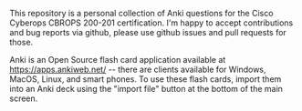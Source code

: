 This repository is a personal collection of Anki questions for the Cisco
Cyberops CBROPS 200-201 certification. I'm happy to accept contributions and
bug reports via github, please use github issues and pull requests for those.

Anki is an Open Source flash card application available at
https://apps.ankiweb.net/ -- there are clients available for Windows, MacOS,
Linux, and smart phones. To use these flash cards, import them into an Anki
deck using the "import file" button at the bottom of the main screen.
